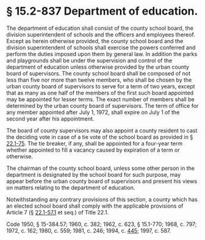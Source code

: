 # § 15.2-837 Department of education.

<p>The department of education shall consist of the county school board, the division superintendent of schools and the officers and employees thereof. Except as herein otherwise provided, the county school board and the division superintendent of schools shall exercise the powers conferred and perform the duties imposed upon them by general law. In addition the parks and playgrounds shall be under the supervision and control of the department of education unless otherwise provided by the urban county board of supervisors. The county school board shall be composed of not less than five nor more than twelve members, who shall be chosen by the urban county board of supervisors to serve for a term of two years, except that as many as one half of the members of the first such board appointed may be appointed for lesser terms. The exact number of members shall be determined by the urban county board of supervisors. The term of office for any member appointed after July 1, 1972, shall expire on July 1 of the second year after his appointment.</p><p>The board of county supervisors may also appoint a county resident to cast the deciding vote in case of a tie vote of the school board as provided in § <a href='http://law.lis.virginia.gov/vacode/22.1-75/'>22.1-75</a>. The tie breaker, if any, shall be appointed for a four-year term whether appointed to fill a vacancy caused by expiration of a term or otherwise.</p><p>The chairman of the county school board, unless some other person in the department is designated by the school board for such purpose, may appear before the urban county board of supervisors and present his views on matters relating to the department of education.</p><p>Notwithstanding any contrary provisions of this section, a county which has an elected school board shall comply with the applicable provisions of Article 7 (§ <a href='http://law.lis.virginia.gov/vacode/22.1-57.1/'>22.1-57.1</a> et seq.) of Title 22.1.</p><p>Code 1950, § 15-384.57; 1960, c. 382; 1962, c. 623, § 15.1-770; 1968, c. 797; 1972, c. 162; 1980, c. 559; 1981, c. 246; 1994, c. <a href='http://lis.virginia.gov/cgi-bin/legp604.exe?941+ful+CHAP0445'>445</a>; 1997, c. 587.</p>